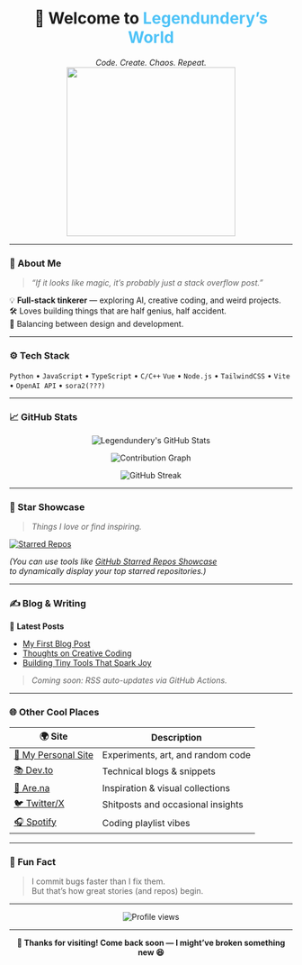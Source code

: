 <!-- 🌟 Legendundery: Personal GitHub Home -->

<h1 align="center">👋 Welcome to <span style="color:#4FC3F7">Legendundery’s World</span></h1>

<p align="center">
  <em>Code. Create. Chaos. Repeat.</em>  
  <br>
  <img src="https://media.giphy.com/media/Ll22OhMLAlVDb8UQWe/giphy.gif" width="300"/>
</p>

---

### 🧠 About Me
> _“If it looks like magic, it’s probably just a stack overflow post.”_

💡 **Full-stack tinkerer** — exploring AI, creative coding, and weird projects.  
🛠️ Loves building things that are half genius, half accident.  
🎨 Balancing between design and development.  

---

### ⚙️ Tech Stack

`Python` • `JavaScript` • `TypeScript` • `C/C++` 
`Vue` • `Node.js` • `TailwindCSS` • `Vite` • `OpenAI API` • `sora2(???)`

---

### 📈 GitHub Stats

<div align="center">

<!-- ✅ Commit & Activity Stats -->
![Legendundery's GitHub Stats](https://github-readme-stats.vercel.app/api?username=legendundery&show_icons=true&theme=tokyonight&hide_border=true)

<!-- ✅ Code frequency graph -->
![Contribution Graph](https://github-readme-activity-graph.vercel.app/graph?username=legendundery&theme=tokyo-night&bg_color=0d1117&color=70a5fd&line=70a5fd&point=ffffff&hide_border=true)

<!-- ✅ Streak graph -->
![GitHub Streak](https://streak-stats.demolab.com/?user=legendundery&theme=tokyonight&hide_border=true)

</div>

---

### 🌟 Star Showcase

> _Things I love or find inspiring._

[![Starred Repos](https://github-readme-stats.vercel.app/api/pin/?username=legendundery&repo=legendundery&theme=tokyonight)](https://github.com/legendundery?tab=stars)

*(You can use tools like [GitHub Starred Repos Showcase](https://github.com/abhisheknaiidu/awesome-github-profile-readme#️-dynamic-repo-cards)  
to dynamically display your top starred repositories.)*

---

### ✍️ Blog & Writing

📰 **Latest Posts**
<!-- Replace with your blog RSS or manual list -->
- [My First Blog Post](https://yourblog.example.com/post1)
- [Thoughts on Creative Coding](https://yourblog.example.com/post2)
- [Building Tiny Tools That Spark Joy](https://yourblog.example.com/post3)

> _Coming soon: RSS auto-updates via GitHub Actions._

---

### 🌐 Other Cool Places

| 🌍 Site | Description |
|---------|--------------|
| [🧩 My Personal Site](https://yourwebsite.example.com) | Experiments, art, and random code |
| [📚 Dev.to](https://dev.to/legendundery) | Technical blogs & snippets |
| [🪩 Are.na](https://www.are.na/) | Inspiration & visual collections |
| [🐦 Twitter/X](https://twitter.com/) | Shitposts and occasional insights |
| [🎧 Spotify](https://open.spotify.com/) | Coding playlist vibes |

---

### 🧭 Fun Fact
> I commit bugs faster than I fix them.  
> But that’s how great stories (and repos) begin.

---

<div align="center">
  <img src="https://komarev.com/ghpvc/?username=legendundery&color=blueviolet&style=for-the-badge" alt="Profile views"/>
</div>

---

<p align="center">
  <strong>💬 Thanks for visiting! Come back soon — I might’ve broken something new 😆</strong>
</p>
